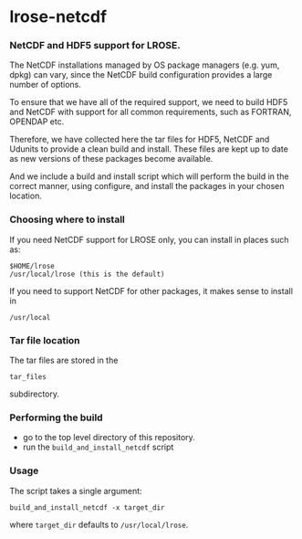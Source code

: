 # lrose-netcdf

### NetCDF and HDF5 support for LROSE.

The NetCDF installations managed by OS package managers (e.g. yum, dpkg) can vary,
since the NetCDF build configuration provides a large number of options.

To ensure that we have all of the required support, we need to build HDF5 and
NetCDF with support for all common requirements, such as FORTRAN, OPENDAP etc.

Therefore, we have collected here the tar files for HDF5, NetCDF and Udunits to
provide a clean build and install. These files are kept up to date as new
versions of these packages become available.

And we include a build and install script which will perform the build in the
correct manner, using configure, and install the packages in your chosen location.

### Choosing where to install

If you need NetCDF support for LROSE only, you can install in places such as:

    $HOME/lrose
    /usr/local/lrose (this is the default)

If you need to support NetCDF for other packages, it makes sense to install in

    /usr/local 

### Tar file location

The tar files are stored in the

    tar_files

subdirectory.

### Performing the build

  * go to the top level directory of this repository.
  * run the `build_and_install_netcdf` script

### Usage

The script takes a single argument:

    build_and_install_netcdf -x target_dir

where `target_dir` defaults to `/usr/local/lrose`.


